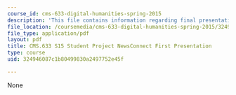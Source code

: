 ```yaml
---
course_id: cms-633-digital-humanities-spring-2015
description: 'This file contains information regarding final presentation. '
file_location: /coursemedia/cms-633-digital-humanities-spring-2015/324946087c1b80499830a2497752e45f_MITCMS_633S15_FinalPres.pdf
file_type: application/pdf
layout: pdf
title: CMS.633 S15 Student Project NewsConnect First Presentation
type: course
uid: 324946087c1b80499830a2497752e45f

---
```

None